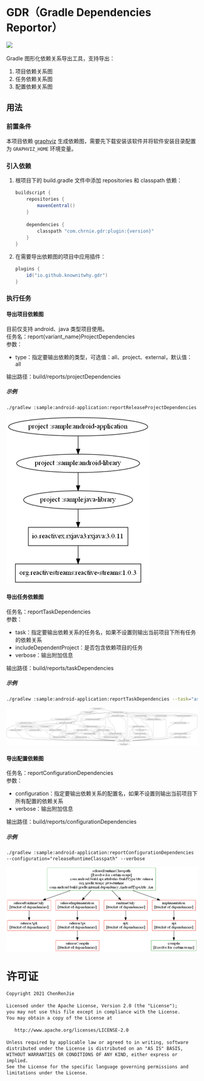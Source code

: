 # GDR（Gradle Dependencies Reportor）
[![](https://img.shields.io/gradle-plugin-portal/v/io.github.knownitwhy.gdr)](https://plugins.gradle.org/plugin/io.github.knownitwhy.gdr)

Gradle 图形化依赖关系导出工具，支持导出：
1. 项目依赖关系图
2. 任务依赖关系图
3. 配置依赖关系图

## 用法

### 前置条件
本项目依赖 [graphviz](https://graphviz.org/) 生成依赖图，需要先下载安装该软件并将软件安装目录配置为 `GRAPHVIZ_HOME` 环境变量。

### 引入依赖
1. 根项目下的 build.gradle 文件中添加 repositories 和 classpath 依赖：
    ``` groovy
    buildscript {
        repositories {
            mavenCentral()
        }

        dependencies {
            classpath "com.chrnie.gdr:plugin:{version}"
        }
    }
    ```

2. 在需要导出依赖图的项目中应用插件：
    ``` groovy
    plugins {
        id("io.github.knownitwhy.gdr")
    }
    ```

### 执行任务

#### 导出项目依赖图

目前仅支持 android、java 类型项目使用。  
任务名：report{variant_name}ProjectDependencies  
参数：  
- type：指定要输出依赖的类型，可选值：all、project、external，默认值：all  

输出路径：build/reports/projectDependencies  

##### 示例
```
./gradlew :sample:android-application:reportReleaseProjectDependencies
```
![项目依赖图](assets/projectDependencies.png)

#### 导出任务依赖图

任务名：reportTaskDependencies  
参数：  
- task：指定要输出依赖关系的任务名，如果不设置则输出当前项目下所有任务的依赖关系  
- includeDependentProject：是否包含依赖项目的任务  
- verbose：输出附加信息  

输出路径：build/reports/taskDependencies  

##### 示例
``` bash
./gradlew :sample:android-application:reportTaskDependencies --task="assembleDebug" --verbose
```
![任务依赖图](assets/taskDependencies.png)

#### 导出配置依赖图

任务名：reportConfigurationDependencies  
参数：  
- configuration：指定要输出依赖关系的配置名，如果不设置则输出当前项目下所有配置的依赖关系  
- verbose：输出附加信息  

输出路径：build/reports/configurationDependencies  

##### 示例
```
./gradlew :sample:android-application:reportConfigurationDependencies --configuration="releaseRuntimeClasspath" --verbose
```
![配置依赖图](assets/configurationDependencies.png)

# 许可证
    Copyright 2021 ChenRenJie
    
    Licensed under the Apache License, Version 2.0 (the "License");
    you may not use this file except in compliance with the License.
    You may obtain a copy of the License at
    
       http://www.apache.org/licenses/LICENSE-2.0
    
    Unless required by applicable law or agreed to in writing, software
    distributed under the License is distributed on an "AS IS" BASIS,
    WITHOUT WARRANTIES OR CONDITIONS OF ANY KIND, either express or implied.
    See the License for the specific language governing permissions and
    limitations under the License.
